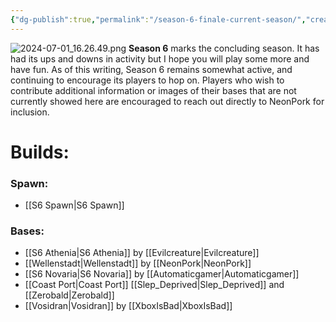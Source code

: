 ```yaml
---
{"dg-publish":true,"permalink":"/season-6-finale-current-season/","created":"2024-10-18T09:28:23.671-05:00","updated":"2024-10-18T15:40:11.570-05:00"}
---
```


![2024-07-01_16.26.49.png](/img/user/Images/2024-07-01_16.26.49.png)
**Season 6** marks the concluding season. It has had its ups and downs in activity but I hope you will play some more and have fun. As of this writing, Season 6 remains somewhat active, and continuing to encourage its players to hop on. Players who wish to contribute additional information or images of their bases that are not currently showed here are encouraged to reach out directly to NeonPork for inclusion.

# Builds:

### Spawn:
- [[S6 Spawn\|S6 Spawn]]
### Bases:
- [[S6 Athenia\|S6 Athenia]] by [[Evilcreature\|Evilcreature]] 
- [[Wellenstadt\|Wellenstadt]] by [[NeonPork\|NeonPork]]
- [[S6 Novaria\|S6 Novaria]] by [[Automaticgamer\|Automaticgamer]]
- [[Coast Port\|Coast Port]] [[Slep_Deprived\|Slep_Deprived]] and [[Zerobald\|Zerobald]]
- [[Vosidran\|Vosidran]] by [[XboxIsBad\|XboxIsBad]]
